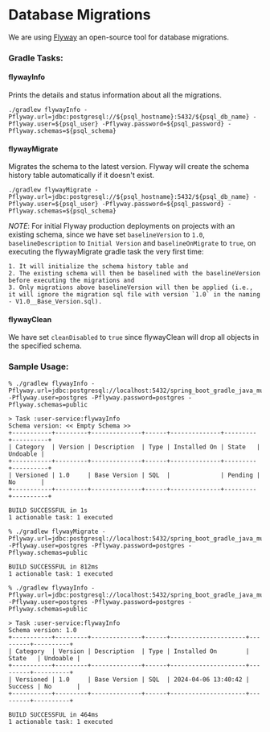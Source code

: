 # Database Migrations

We are using [Flyway](https://flywaydb.org/documentation/usage/gradle/) an open-source tool for database migrations.

### Gradle Tasks:

#### flywayInfo

Prints the details and status information about all the migrations.

  ```
  ./gradlew flywayInfo -Pflyway.url=jdbc:postgresql://${psql_hostname}:5432/${psql_db_name} -Pflyway.user=${psql_user} -Pflyway.password=${psql_password} -Pflyway.schemas=${psql_schema}
  ```

#### flywayMigrate

Migrates the schema to the latest version. Flyway will create the schema history table automatically if it doesn't exist.

  ```
  ./gradlew flywayMigrate -Pflyway.url=jdbc:postgresql://${psql_hostname}:5432/${psql_db_name} -Pflyway.user=${psql_user} -Pflyway.password=${psql_password} -Pflyway.schemas=${psql_schema}
  ```

_NOTE_: For initial Flyway production deployments on projects with an existing schema, since we have set `baselineVersion` to `1.0`, `baselineDescription` to `Initial Version` and `baselineOnMigrate` to `true`, on executing the flywayMigrate gradle task the very first time:

    1. It will initialize the schema history table and
    2. The existing schema will then be baselined with the baselineVersion before executing the migrations and
    3. Only migrations above baselineVersion will then be applied (i.e., it will ignore the migration sql file with version `1.0` in the naming - V1.0__Base_Version.sql).


#### flywayClean

We have set `cleanDisabled` to `true` since flywayClean will drop all objects in the specified schema.


### Sample Usage:

```
% ./gradlew flywayInfo -Pflyway.url=jdbc:postgresql://localhost:5432/spring_boot_gradle_java_multi_module_boilerplate -Pflyway.user=postgres -Pflyway.password=postgres -Pflyway.schemas=public

> Task :user-service:flywayInfo
Schema version: << Empty Schema >>
+-----------+---------+--------------+------+--------------+---------+----------+
| Category  | Version | Description  | Type | Installed On | State   | Undoable |
+-----------+---------+--------------+------+--------------+---------+----------+
| Versioned | 1.0     | Base Version | SQL  |              | Pending | No       |
+-----------+---------+--------------+------+--------------+---------+----------+

BUILD SUCCESSFUL in 1s
1 actionable task: 1 executed
```

```
% ./gradlew flywayMigrate -Pflyway.url=jdbc:postgresql://localhost:5432/spring_boot_gradle_java_multi_module_boilerplate -Pflyway.user=postgres -Pflyway.password=postgres -Pflyway.schemas=public

BUILD SUCCESSFUL in 812ms
1 actionable task: 1 executed
```

```
% ./gradlew flywayInfo -Pflyway.url=jdbc:postgresql://localhost:5432/spring_boot_gradle_java_multi_module_boilerplate -Pflyway.user=postgres -Pflyway.password=postgres -Pflyway.schemas=public   

> Task :user-service:flywayInfo
Schema version: 1.0
+-----------+---------+--------------+------+---------------------+---------+----------+
| Category  | Version | Description  | Type | Installed On        | State   | Undoable |
+-----------+---------+--------------+------+---------------------+---------+----------+
| Versioned | 1.0     | Base Version | SQL  | 2024-04-06 13:40:42 | Success | No       |
+-----------+---------+--------------+------+---------------------+---------+----------+

BUILD SUCCESSFUL in 464ms
1 actionable task: 1 executed
```
